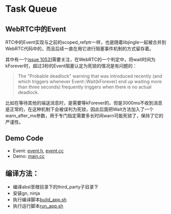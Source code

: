 # Task Queue

## WebRTC中的Event

RTC中的Event实现与之前的scoped_refptr一样，也是随着libjingle一起被合并到WebRTC代码中的，而且后续一直在用它进行阻塞事件机制的方式留存着。

其中有一个[issue 10531](https://bugs.chromium.org/p/webrtc/issues/detail?id=10531)需要关注，在WebRTC的一个判定中，将wait时间为kForever时，超过3秒的Event阻塞认定为死锁的情况是有问题的：

>The "Probable deadlock" warning that was introduced recently (and which triggers whenever Event::Wait(kForever) end up waiting more than three seconds) frequently triggers when there is no actual deadlock.

比如在等待其他的端送消息时，是需要等kForever的，但是3000ms不收到消息是正常的，在这种机制下会被误判为死锁，因此后面把Wait方法加入了一个warn_after_ms参数，用于专门指定需要多长时间warn可能死锁了，保持了它的严谨性。

## Demo Code

* Event: [event.h](rtc_base/event.h), [event.cc](rtc_base/event.cc)
* Demo: [main.cc](app/main.cc)

## 编译方法：

* 编译absl至根目录下的third_party子目录下
* 安装gn, ninja
* 执行编译脚本[build_app.sh](build_app.sh)
* 执行运行脚本[run_app.sh](run_app.sh)

